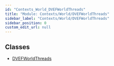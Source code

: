 ```yaml
---
id: "Contexts_World_DVEFWorldThreads"
title: "Module: Contexts/World/DVEFWorldThreads"
sidebar_label: "Contexts/World/DVEFWorldThreads"
sidebar_position: 0
custom_edit_url: null
---
```


## Classes

- [DVEFWorldThreads](../classes/Contexts_World_DVEFWorldThreads.DVEFWorldThreads.md)
